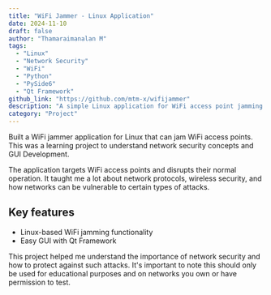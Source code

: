 ```yaml
---
title: "WiFi Jammer - Linux Application"
date: 2024-11-10
draft: false
author: "Thamaraimanalan M"
tags:
  - "Linux"
  - "Network Security"
  - "WiFi"
  - "Python"
  - "PySide6"
  - "Qt Framework"
github_link: "https://github.com/mtm-x/wifijammer"
description: "A simple Linux application for WiFi access point jamming using network security techniques."
category: "Project"
---
```


Built a WiFi jammer application for Linux that can jam WiFi access points. This was a learning project to understand network security concepts and GUI Development.

The application targets WiFi access points and disrupts their normal operation. It taught me a lot about network protocols, wireless security, and how networks can be vulnerable to certain types of attacks.

## Key features

- Linux-based WiFi jamming functionality
- Easy GUI with Qt Framework

This project helped me understand the importance of network security and how to protect against such attacks. It's important to note this should only be used for educational purposes and on networks you own or have permission to test.